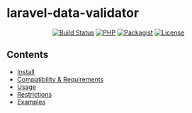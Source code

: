 # laravel-data-validator
<p align="center">
  <a href="https://github.com/laravel/framework/actions"><img src="https://github.com/aneterial/laravel-data-validator/actions/workflows/tests.yml/badge.svg" alt="Build Status"></a>
  <a href="https://www.php.net/releases/8.2/en.php"><img src="https://img.shields.io/badge/php-%5E8.2-7a86b8?style=flat&logo=php" alt="PHP"></a>
  <a href="https://packagist.org/packages/aneterial/laravel-data-validator"><img src="https://img.shields.io/badge/packagist-v1.0.0-blue?style=flat" alt="Packagist"></a>
  <a href="https://github.com/aneterial/laravel-data-validator?tab=MIT-1-ov-file"><img src="https://img.shields.io/badge/license-MIT-8ebb13?style=flat" alt="License"></a>
</p>

## Contents
- [Install](#)
- [Сompatibility & Requirements](#)
- [Usage](#)
- [Restrictions](#)
- [Examples](#)

